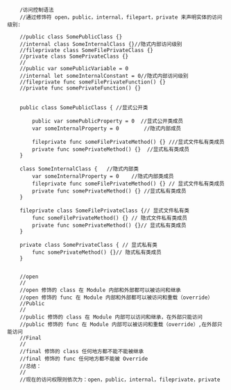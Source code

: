         /访问控制语法
        //通过修饰符 open，public，internal，filepart，private 来声明实体的访问级别:

        //public class SomePublicClass {}
        //internal class SomeInternalClass {}//隐式内部访问级别
        //fileprivate class SomeFilePrivateClass {}
        //private class SomePrivateClass {}
        //
        //public var somePublicVariable = 0
        //internal let someInternalConstant = 0//隐式内部访问级别
        //fileprivate func someFilePrivateFunction() {}
        //private func somePrivateFunction() {}


        public class SomePublicClass { //显式公开类

            public var somePublicProperty = 0  //显式公开类成员
            var someInternalProperty = 0        //隐式内部成员

            fileprivate func someFilePrivateMethod() {} ///显式文件私有类成员
            private func somePrivateMethod() {}  //显式私有类成员
        }

        class SomeInternalClass {   //隐式内部类
            var someInternalProperty = 0    //隐式内部类成员
            fileprivate func someFilePrivateMethod() {} // 显式文件私有类成员
            private func somePrivateMethod() {} //显式私有类成员
        }

        fileprivate class SomeFilePrivateClass {// 显式文件私有类
            func someFilePrivateMethod() {} // 隐式文件私有类成员
            private func somePrivateMethod() {}// 显式私有类成员
        }

        private class SomePrivateClass { // 显式私有类
            func somePrivateMethod() {}// 隐式私有类成员
        }


        //open
        //
        //open 修饰的 class 在 Module 内部和外部都可以被访问和继承
        //open 修饰的 func 在 Module 内部和外部都可以被访问和重载（override）
        //Public
        //
        //public 修饰的 class 在 Module 内部可以访问和继承，在外部只能访问
        //public 修饰的 func 在 Module 内部可以被访问和重载（override）,在外部只能访问
        //Final
        //
        //final 修饰的 class 任何地方都不能不能被继承
        //final 修饰的 func 任何地方都不能被 Override
        //总结：
        //
        //现在的访问权限则依次为：open，public，internal，fileprivate，private